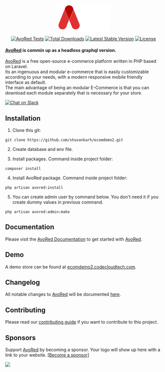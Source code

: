 <p align="center">
    <a href="https://avored.com/" target="_blank"><img src="./public/images/logo.svg?sanitize=true" height="86" alt="AvoRed"></a>
</p>

<p align="center">
    <a href="https://avored.com" target="_blank"><img src="https://github.com/avored/framework/workflows/Run%20Tests/badge.svg" alt="AvoRed Tests"></a>
    <a href="https://packagist.org/packages/avored/framework" target="_blank"><img src="https://poser.pugx.org/avored/framework/downloads" alt="Total Downloads"></a>
    <a href="https://packagist.org/packages/avored/framework" target="_blank"><img src="https://poser.pugx.org/avored/framework/v/stable" alt="Latest Stable Version"></a>
    <a href="https://packagist.org/packages/avored/framework" target="_blank"><img src="https://poser.pugx.org/avored/framework/license" alt="License"></a>
</p> 

#### [AvoRed](https://avored.com/) is commin up as a headless graphql version.

[AvoRed](https://avored.com/) is a free open-source e-commerce platform written in PHP based on Laravel.    
Its an ingenuous and modular e-commerce that is easily customizable according to your needs, with a modern responsive mobile friendly interface as default.    
The main advantage of being an modular E-Commerce is that you can download each module separately that is necessary for your store.

[![Chat on Slack](https://img.shields.io/badge/join--slack-avored--ecommerce-c62828.svg?longCache=true&style=for-the-badge&logo=slack&color=#c62828)](https://join.slack.com/t/avored/shared_invite/zt-5osaf044-nuTeldrwVsa~xI0XyVlZjQ)

## Installation 

1. Clone this git:

```
git clone https://github.com/shuvankarh/ecomdemo2.git
```

2. Create database and env file.

3. Install packages. Command inside project folder:

```
composer install
```

4. Install AvoRed package. Command inside project folder:

```
php artisan avored:install
```

5. You can create admin user by command below. You don't need it if you create dummy values in previous command.

```
php artisan avored:admin:make
```

## Documentation

Please visit the [AvoRed Documentation](https://avored.com/docs) to get started with [AvoRed](https://avored.com/).

## Demo 

A demo store can be found at [ecomdemo2.codecloudtech.com](https://ecomdemo2.codecloudtech.com/).

## Changelog

All notable changes to [AvoRed](https://avored.com/) will be documented [here](CHANGELOG.md).

## Contributing

Please read our [contributing guide](.github/CONTRIBUTING.md) if you want to contribute to this project.

## Sponsors

Support [AvoRed](https://avored.com/) by becoming a sponsor. Your logo will show up here with a link to your website. [[Become a sponsor](https://opencollective.com/laravel-ecommerce#sponsor)]

<a href="https://opencollective.com/laravel-ecommerce/sponsor/0/website" target="_blank"><img src="https://opencollective.com/laravel-ecommerce/sponsor/0/avatar.svg"></a>
